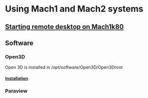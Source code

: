 # Using Mach1 and Mach2 systems
## [Starting remote desktop on Mach1k80](Connecting_graphically.md)
## Software
### Open3D
Open 3D is installed in /opt/software/Open3D/Open3Droot  
#### [Installation](Open3D/Compile_Open3D.md)
### Paraview
